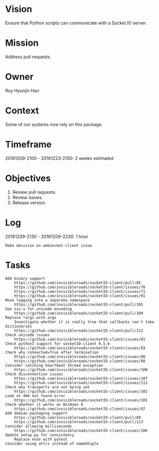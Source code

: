 # Vision
Ensure that Python scripts can communicate with a Socket.IO server.

# Mission
Address pull requests.

# Owner
Roy Hyunjin Han

# Context
Some of our systems now rely on this package.

# Timeframe
20161209-2100 - 20161223-2100: 2 weeks estimated

# Objectives
1. Review pull requests.
2. Review issues.
3. Release version.

# Log

20161209-2130 - 20161209-2230: 1 hour

    Make decision on websocket-client issue

# Tasks

    Add binary support
        https://github.com/invisibleroads/socketIO-client/pull/85
        https://github.com/invisibleroads/socketIO-client/issues/70
        https://github.com/invisibleroads/socketIO-client/issues/71
        https://github.com/invisibleroads/socketIO-client/issues/91
    Move logging into a separate namespace
        https://github.com/invisibleroads/socketIO-client/pull/105
    Use six.u for unicode encoding
        https://github.com/invisibleroads/socketIO-client/pull/109
    Replace *args with args
        Investigate whether it is really true that callbacks can't take dictionaries
        https://github.com/invisibleroads/socketIO-client/pull/112
    Check unicode issues
        https://github.com/invisibleroads/socketIO-client/issues/81
    Check python3 support for socketIO-client 0.5.6
        https://github.com/invisibleroads/socketIO-client/issues/83
    Check why connected=True after termination
        https://github.com/invisibleroads/socketIO-client/issues/80
        https://github.com/invisibleroads/socketIO-client/issues/98
    Consider catching heartbeat thread exception
        https://github.com/invisibleroads/socketIO-client/issues/100
    Check disconnection issues
        https://github.com/invisibleroads/socketIO-client/issues/107
        https://github.com/invisibleroads/socketIO-client/issues/111
    Check why transports are not being set
        https://github.com/invisibleroads/socketIO-client/issues/102
    Look at 404 not found error
        https://github.com/invisibleroads/socketIO-client/issues/101
    Check whether it works on Windows 8
        https://github.com/invisibleroads/socketIO-client/issues/97
    Add debian packaging support
        https://github.com/invisibleroads/socketIO-client/pull/89
        https://github.com/invisibleroads/socketIO-client/pull/113
    Consider allowing milliseconds
        https://github.com/invisibleroads/socketIO-client/issues/106
    Update setup.py for consistency
        Replace nose with pytest
    Consider using attrs instead of namedtuple
